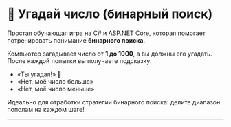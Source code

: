 # 🎯 Угадай число (бинарный поиск)

Простая обучающая игра на C# и ASP.NET Core, которая помогает потренировать понимание **бинарного поиска**.

Компьютер загадывает число от **1 до 1000**, а вы должны его угадать.  
После каждой попытки вы получаете подсказку:
- «Ты угадал!» 🎉  
- «Нет, моё число больше» 
- «Нет, моё число меньше»

Идеально для отработки стратегии бинарного поиска: делите диапазон пополам на каждом шаге!

---
